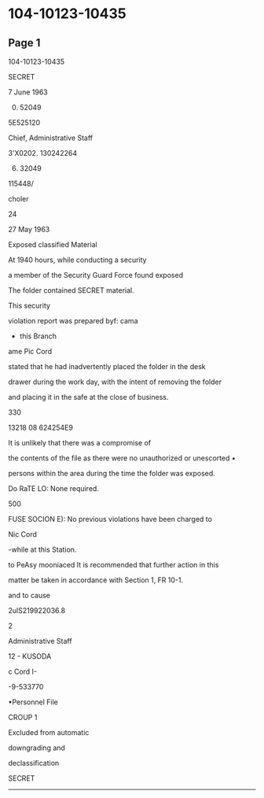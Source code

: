 # 104-10123-10435

## Page 1

104-10123-10435

SECRET

7 June 1963

0. 52049

5E525120

Chief, Administrative Staff

3'X0202. 130242264

6. 32049

115448/

choler

24

27 May 1963

Exposed classified Material

At 1940 hours, while conducting a security

a member of the Security Guard Force found exposed

The folder contained SECRET material.

This security

violation report was prepared byf: cama

* this Branch

ame Pic Cord

stated that he had inadvertently placed the folder in the desk

drawer during the work day, with the intent of removing the folder

and placing it in the safe at the close of business.

330

13218 08 624254E9

It is unlikely that there was a compromise of

the contents of the file as there were no unauthorized or unescorted •

persons within the area during the time the folder was exposed.

Do RaTE LO: None required.

500

FUSE SOCION E): No previous violations have been charged to

Nic Cord

-while at this Station.

to PeAsy mooniaced It is recommended that further action in this

matter be taken in accordance with Section 1, FR 10-1.

and to cause

2ulS219922036.8

2

Administrative Staff

12 - KUSODA

c Cord I-

-9-533770

•Personnel File

CROUP 1

Excluded from automatic

downgrading and

declassification

SECRET

---

